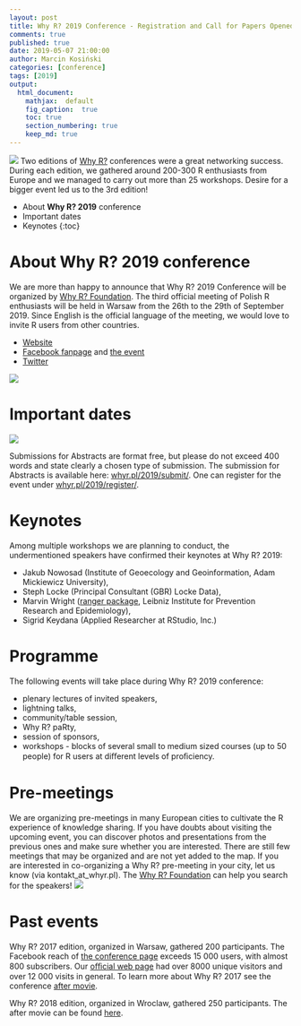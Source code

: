 ```yaml
---
layout: post
title: Why R? 2019 Conference - Registration and Call for Papers Opened
comments: true
published: true
date: 2019-05-07 21:00:00
author: Marcin Kosiński
categories: [conference]
tags: [2019]
output:
  html_document:
    mathjax:  default
    fig_caption:  true
    toc: true
    section_numbering: true
    keep_md: true
---
```


<img src="/foundation/images/fulls/whyr2019/tlosptronam_small.jpg" class="fit image"> Two editions of [Why R?](http://whyr.pl/) conferences were a great networking success. During each edition, we gathered around 200-300 R enthusiasts from Europe and we managed to carry out more than 25 workshops. Desire for a bigger event led us to the 3rd edition!

* About **Why R? 2019** conference
* Important dates
* Keynotes
{:toc}

# About **Why R? 2019** conference

We are more than happy to announce that Why R? 2019 Conference will be organized by [Why R? Foundation](http://whyr.pl/foundation/tags/#info). The third official meeting of Polish R enthusiasts will be held in Warsaw from the 26th to the 29th of September 2019. Since English is the official language of the meeting, we would love to invite R users from other countries. 

- [Website](http://whyr.pl/2019/)
- [Facebook fanpage](https://www.facebook.com/whyRconf/) and [the event](https://www.facebook.com/events/430031041106285/)
- [Twitter](https://twitter.com/whyRconf)

<img src="/foundation/images/fulls/whyr2019/onepager_small_small.jpg" class="fit image">

# Important dates

<img src="/foundation/images/fulls/whyr2019/timeline_small.jpg" class="fit image">

Submissions for Abstracts are format free, but please do not exceed 400 words and state clearly a chosen type of submission. The submission for Abstracts is available here: [whyr.pl/2019/submit/](https://whyr2018.evenea.pl/?lang=en). One can register for the event under [whyr.pl/2019/register/](http://whyr.pl/2019/register/).

# Keynotes

Among multiple workshops we are planning to conduct, the undermentioned speakers have confirmed their keynotes at Why R? 2019: 
- Jakub Nowosad (Institute of Geoecology and Geoinformation, Adam Mickiewicz University), 
- Steph Locke (Principal Consultant (GBR) Locke Data), 
- Marvin Wright ([ranger package](https://cran.r-project.org/web/packages/ranger/index.html), Leibniz Institute for Prevention Research and Epidemiology), 
- Sigrid Keydana (Applied Researcher at RStudio, Inc.)

# Programme

The following events will take place during Why R? 2019 conference: 
- plenary lectures of invited speakers, 
- lightning talks, 
- community/table session, 
- Why R? paRty, 
- session of sponsors, 
- workshops - blocks of several small to medium sized courses (up to 50 people) for R users at diﬀerent levels of proﬁciency.


# Pre-meetings

We are organizing pre-meetings in many European cities to cultivate the R experience of knowledge sharing. If you have doubts about visiting the upcoming event, you can discover photos and presentations from the previous ones and make sure whether you are interested. There are still few meetings that may be organized and are not yet added to the map. If you are interested in co-organizing a Why R? pre-meeting in your city, let us know (via kontakt_at_whyr.pl). The [Why R? Foundation](http://whyr.pl/foundation/#blog) can help you search for the speakers!
<img src="/foundation/images/fulls/whyr2019/europa_whyr2019_06_05.jpg" class="fit image">


# Past events

Why R? 2017 edition, organized in Warsaw, gathered 200 participants. The Facebook reach of [the conference page](https://www.facebook.com/whyRconf/) exceeds 15 000 users, with almost 800 subscribers. Our [oﬃcial web page](http://whyr.pl) had over 8000 unique visitors and over 12 000 visits in general. To learn more about Why R? 2017 see the conference [after movie](https://vimeo.com/239259242).

Why R? 2018 edition, organized in Wroclaw, gathered 250 participants. The after movie can be found [here](https://www.youtube.com/watch?v=NNsceaqEP1w).
